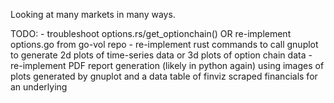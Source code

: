 Looking at many markets in many ways.

TODO:
    - troubleshoot options.rs/get_optionchain() OR re-implement options.go from go-vol repo
    - re-implement rust commands to call gnuplot to generate 2d plots of time-series data or 3d plots of option chain data
    - re-implement PDF report generation (likely in python again) using images of plots generated by gnuplot and a data table of finviz scraped financials for an underlying